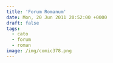 ```yaml
---
title: 'Forum Romanum'
date: Mon, 20 Jun 2011 20:52:00 +0000
draft: false
tags:
  - cato
  - forum
  - roman
image: /img/comic378.png
---
```


